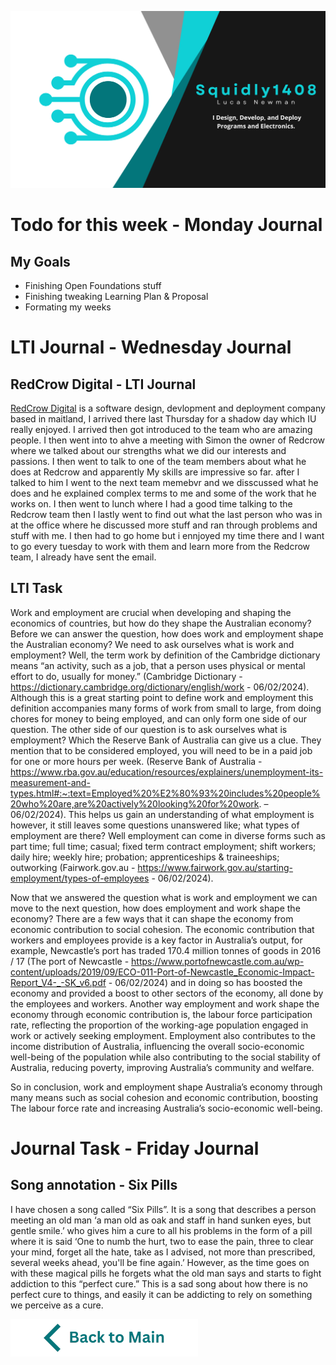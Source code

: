 ![Header](https://raw.githubusercontent.com/Squidly1408/Journals-Term-1-2024/main/title.png
)
# Todo for this week - Monday Journal
## My Goals
- Finishing Open Foundations stuff
- Finishing tweaking Learning Plan & Proposal
- Formating my weeks

# LTI Journal - Wednesday Journal
## RedCrow Digital - LTI Journal
[RedCrow Digital](https://redcrowdigital.com.au/) is a software design, devlopment and deployment company based in maitland, I arrived there last Thursday for a shadow day which IU really enjoyed. I arrived then got introduced to the team who are amazing people. I then went into to ahve a meeting with Simon the owner of Redcrow where we talked about our strengths what we did our interests and passions. I then went to talk to one of the team members about what he does at Redcrow and apparently My skills are impressive so far. after I talked to him I went to the next team memebvr and we disscussed what he does and he explained complex terms to me and some of the work that he works on. I then went to lunch where I had a good time talking to the Redcrow team then I lastly went to find out what the last person who was in at the office where he discussed more stuff and ran through problems and stuff with me. I then had to go home but i ennjoyed my time there and I want to go every tuesday to work with them and learn more from the Redcrow team, I already have sent the email.

## LTI Task
Work and employment are crucial when developing and shaping the economics of countries, but how do they shape the Australian economy? 
Before we can answer the question, how does work and employment shape the Australian economy? We need to ask ourselves what is work and employment? Well, the term work by definition of the Cambridge dictionary means “an activity, such as a job, that a person uses physical or mental effort to do, usually for money.” (Cambridge Dictionary - https://dictionary.cambridge.org/dictionary/english/work - 06/02/2024). Although this is a great starting point to define work and employment this definition accompanies many forms of work from small to large, from doing chores for money to being employed, and can only form one side of our question. The other side of our question is to ask ourselves what is employment? Which the Reserve Bank of Australia can give us a clue. They mention that to be considered employed, you will need to be in a paid job for one or more hours per week. (Reserve Bank of Australia - https://www.rba.gov.au/education/resources/explainers/unemployment-its-measurement-and-types.html#:~:text=Employed%20%E2%80%93%20includes%20people%20who%20are,are%20actively%20looking%20for%20work. – 06/02/2024). This helps us gain an understanding of what employment is however, it still leaves some questions unanswered like; what types of employment are there? Well employment can come in diverse forms such as part time; full time; casual; fixed term contract employment; shift workers; daily hire; weekly hire; probation; apprenticeships & traineeships; outworking (Fairwork.gov.au - https://www.fairwork.gov.au/starting-employment/types-of-employees - 06/02/2024).

Now that we answered the question what is work and employment we can move to the next question, how does employment and work shape the economy? 
There are a few ways that it can shape the economy from economic contribution to social cohesion. The economic contribution that workers and employees provide is a key factor in Australia’s output, for example, Newcastle’s port has traded 170.4 million tonnes of goods in 2016 / 17 (The port of Newcastle - https://www.portofnewcastle.com.au/wp-content/uploads/2019/09/ECO-011-Port-of-Newcastle_Economic-Impact-Report_V4-_-SK_v6.pdf - 06/02/2024) and in doing so has boosted the economy and provided a boost to other sectors of the economy, all done by the employees and workers. Another way employment and work shape the economy through economic contribution is, the labour force participation rate, reflecting the proportion of the working-age population engaged in work or actively seeking employment.
Employment also contributes to the income distribution of Australia, influencing the overall socio-economic well-being of the population while also contributing to the social stability of Australia, reducing poverty, improving Australia’s community and welfare.

So in conclusion, work and employment shape Australia’s economy through many means such as social cohesion and economic contribution, boosting The labour force rate and increasing Australia’s socio-economic well-being.


# Journal Task - Friday Journal
## Song annotation - Six Pills
I have chosen a song called “Six Pills”. It is a song that describes a person meeting an old man ‘a man old as oak and staff in hand sunken eyes, but gentle smile.’  who gives him a cure to all his problems in the form of a pill where it is said ‘One to numb the hurt, two to ease the pain, three to clear your mind, forget all the hate, take as I advised, not more than prescribed, several weeks ahead, you'll be fine again.’ However, as the time goes on with these magical pills he forgets what the old man says and starts to fight addiction to this “perfect cure.” 
This is a sad song about how there is no perfect cure to things, and easily it can be addicting to rely on something we perceive as a cure.

[![back to main](https://raw.githubusercontent.com/Squidly1408/Journals-Term-1-2024/main/Back%20to%20Main.png)](https://github.com/Squidly1408/Journals-Term-1-2024/blob/main/Readme.md)